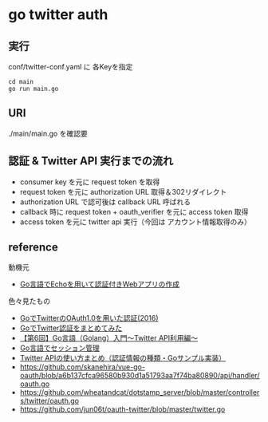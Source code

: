 # go twitter auth

## 実行

conf/twitter-conf.yaml に 各Keyを指定

```
cd main
go run main.go
```

## URI

./main/main.go を確認要

## 認証 & Twitter API 実行までの流れ

- consumer key を元に request token を取得
- request token を元に authorization URL 取得＆302リダイレクト
- authorization URL で認可後は callback URL 呼ばれる
- callback 時に request token + oauth_verifier を元に access token 取得
- access token を元に twitter api 実行（今回は アカウント情報取得のみ）

## reference

動機元
- [Go言語でEchoを用いて認証付きWebアプリの作成](https://qiita.com/x-color/items/24ff2491751f55e866cf)

色々見たもの
- [GoでTwitterのOAuth1.0を用いた認証(2016)](https://christina04.hatenablog.com/entry/2016/07/11/193000)
- [GoでTwitter認証をまとめてみた](https://qiita.com/gorilla0513/items/a045c32bc531fdbb0d5e)
- [【第6回】Go言語（Golang）入門～Twitter API利用編～](https://rightcode.co.jp/blog/information-technology/golang-introduction-twitter-api)
- [Go言語でセッション管理](https://qiita.com/int_main_Nick/items/f8dee3c8c07b070b83f1)
- [Twitter APIの使い方まとめ（認証情報の種類・Goサンプル実装）](https://zenn.dev/nekoshita/articles/3c24c302a6a5ee)
- https://github.com/skanehira/vue-go-oauth/blob/a6b137cfca96580b930d1a51793aa7f74ba80890/api/handler/oauth.go
- https://github.com/wheatandcat/dotstamp_server/blob/master/controllers/twitter/oauth.go
- https://github.com/jun06t/oauth-twitter/blob/master/twitter.go
